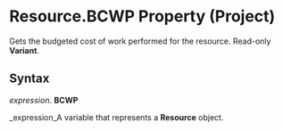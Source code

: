 
# Resource.BCWP Property (Project)

Gets the budgeted cost of work performed for the resource. Read-only  **Variant**.


## Syntax

 _expression_. **BCWP**

 _expression_A variable that represents a  **Resource** object.

